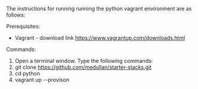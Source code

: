 The instructions for running running the python vagrant environment are as follows:

Prerequisites:

  * Vagrant - download link https://www.vagrantup.com/downloads.html

 Commands:

  1. Open a terminal window. Type the following commands:
  2. git clone https://github.com/medullan/starter-stacks.git
  3. cd python
  4. vagrant up --provison

